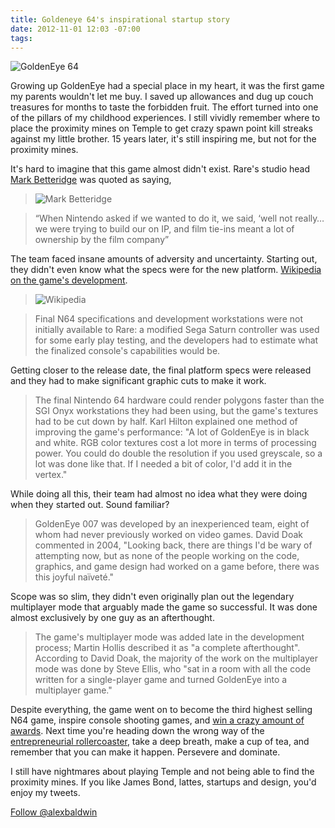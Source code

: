 ```yaml
---
title: Goldeneye 64's inspirational startup story
date: 2012-11-01 12:03 -07:00
tags:
---
```


![GoldenEye 64](http://image.jeuxvideo.com/images/64/g/o/goldeneye-007-nintendo-64-n64-016.jpg)

Growing up GoldenEye had a special place in my heart, it was the first game my parents wouldn't let me buy. I saved up allowances and dug up couch treasures for months to taste the forbidden fruit. The effort turned into one of the pillars of my childhood experiences. I still vividly remember where to place the proximity mines on Temple to get crazy spawn point kill streaks against my little brother. 15 years later, it's still inspiring me, but not for the proximity mines.

It's hard to imagine that this game almost didn't exist. Rare's studio head [Mark Betteridge](http://gamerant.com/rare-goldeneye-64-disaster-zak-39369/) was quoted as saying,

> ![Mark Betteridge](http://www.develop-online.net/static/images/features/835/184_1172_Mark%20Betteridge.jpg?i=1269566657)

> “When Nintendo asked if we wanted to do it, we said, ‘well not really…we were trying to build our on IP, and film tie-ins meant a lot of ownership by the film company”

The team faced insane amounts of adversity and uncertainty. Starting out, they didn't even know what the specs were for the new platform.  [Wikipedia on the game's development](http://alexbaldw.in/Kb0a).

> ![Wikipedia](http://upload.wikimedia.org/wikipedia/commons/6/63/Wikipedia-logo.png) 

> Final N64 specifications and development workstations were not initially available to Rare: a modified Sega Saturn controller was used for some early play testing, and the developers had to estimate what the finalized console's capabilities would be. 

Getting closer to the release date, the final platform specs were released and they had to make significant graphic cuts to make it work.

> The final Nintendo 64 hardware could render polygons faster than the SGI Onyx workstations they had been using, but the game's textures had to be cut down by half. Karl Hilton explained one method of improving the game's performance: "A lot of GoldenEye is in black and white. RGB color textures cost a lot more in terms of processing power. You could do double the resolution if you used greyscale, so a lot was done like that. If I needed a bit of color, I'd add it in the vertex."

While doing all this, their team had almost no idea what they were doing when they started out. Sound familiar?

> GoldenEye 007 was developed by an inexperienced team, eight of whom had never previously worked on video games. David Doak commented in 2004, "Looking back, there are things I'd be wary of attempting now, but as none of the people working on the code, graphics, and game design had worked on a game before, there was this joyful naïveté."

Scope was so slim, they didn't even originally plan out the legendary multiplayer mode that arguably made the game so successful. It was done almost exclusively by one guy as an afterthought.

> The game's multiplayer mode was added late in the development process; Martin Hollis described it as "a complete afterthought". According to David Doak, the majority of the work on the multiplayer mode was done by Steve Ellis, who "sat in a room with all the code written for a single-player game and turned GoldenEye into a multiplayer game."

Despite everything, the game went on to become the third highest selling N64 game, inspire console shooting games, and [win a crazy amount of awards](http://alexbaldw.in/KbGG). Next time you're heading down the wrong way of the [entrepreneurial rollercoaster](http://www.fourhourworkweek.com/blog/2008/10/03/harnessing-entrepreneurial-manic-depression-making-the-rollercoaster-work-for-you/), take a deep breath, make a cup of tea, and remember that you can make it happen. Persevere and dominate.


I still have nightmares about playing Temple and not being able to find the proximity mines. If you like James Bond, lattes, startups and design, you'd enjoy my tweets.

<a href="https://twitter.com/alexbaldwin" class="twitter-follow-button" data-show-count="false" data-size="large">Follow @alexbaldwin</a>
